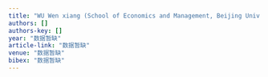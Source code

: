 ```yaml
---
title: "WU Wen xiang (School of Economics and Management, Beijing Univ. of Aeronautics and Astronautics, Beijing 100083, China)"
authors: []
authors-key: []
year: "数据暂缺"
article-link: "数据暂缺"
venue: "数据暂缺"
bibex: "数据暂缺"
---
```

